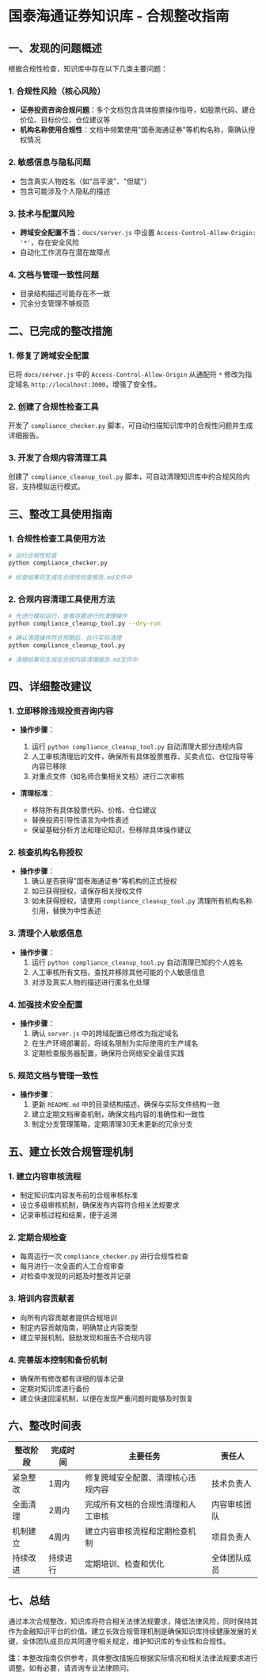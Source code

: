 # 国泰海通证券知识库 - 合规整改指南

## 一、发现的问题概述

根据合规性检查，知识库中存在以下几类主要问题：

### 1. 合规性风险（核心风险）
- **证券投资咨询合规问题**：多个文档包含具体股票操作指导，如股票代码、建仓价位、目标价位、仓位建议等
- **机构名称使用合规性**：文档中频繁使用"国泰海通证券"等机构名称，需确认授权情况

### 2. 敏感信息与隐私问题
- 包含真实人物姓名（如"吕平波"、"但斌"）
- 包含可能涉及个人隐私的描述

### 3. 技术与配置风险
- **跨域安全配置不当**：`docs/server.js` 中设置 `Access-Control-Allow-Origin: '*'`，存在安全风险
- 自动化工作流存在潜在故障点

### 4. 文档与管理一致性问题
- 目录结构描述可能存在不一致
- 冗余分支管理不够规范

## 二、已完成的整改措施

### 1. 修复了跨域安全配置
已将 `docs/server.js` 中的 `Access-Control-Allow-Origin` 从通配符 `*` 修改为指定域名 `http://localhost:3000`，增强了安全性。

### 2. 创建了合规性检查工具
开发了 `compliance_checker.py` 脚本，可自动扫描知识库中的合规性问题并生成详细报告。

### 3. 开发了合规内容清理工具
创建了 `compliance_cleanup_tool.py` 脚本，可自动清理知识库中的合规风险内容，支持模拟运行模式。

## 三、整改工具使用指南

### 1. 合规性检查工具使用方法

```bash
# 运行合规性检查
python compliance_checker.py

# 检查结果将生成在合规性检查报告.md文件中
```

### 2. 合规内容清理工具使用方法

```bash
# 先进行模拟运行，查看将要进行的清理操作
python compliance_cleanup_tool.py --dry-run

# 确认清理操作符合预期后，执行实际清理
python compliance_cleanup_tool.py

# 清理结果将生成在合规内容清理报告.md文件中
```

## 四、详细整改建议

### 1. 立即移除违规投资咨询内容
- **操作步骤**：
  1. 运行 `python compliance_cleanup_tool.py` 自动清理大部分违规内容
  2. 人工审核清理后的文件，确保所有具体股票推荐、买卖点位、仓位指导等内容已移除
  3. 对重点文件（如名师合集相关文档）进行二次审核

- **清理标准**：
  - 移除所有具体股票代码、价格、仓位建议
  - 替换投资引导性语言为中性表述
  - 保留基础分析方法和理论知识，但移除具体操作建议

### 2. 核查机构名称授权
- **操作步骤**：
  1. 确认是否获得"国泰海通证券"等机构的正式授权
  2. 如已获得授权，请保存相关授权文件
  3. 如未获得授权，请使用 `compliance_cleanup_tool.py` 清理所有机构名称引用，替换为中性表述

### 3. 清理个人敏感信息
- **操作步骤**：
  1. 运行 `python compliance_cleanup_tool.py` 自动清理已知的个人姓名
  2. 人工审核所有文档，查找并移除其他可能的个人敏感信息
  3. 对涉及真实人物的描述进行匿名化处理

### 4. 加强技术安全配置
- **操作步骤**：
  1. 确认 `server.js` 中的跨域配置已修改为指定域名
  2. 在生产环境部署前，将域名限制为实际使用的生产域名
  3. 定期检查服务器配置，确保符合网络安全最佳实践

### 5. 规范文档与管理一致性
- **操作步骤**：
  1. 更新 `README.md` 中的目录结构描述，确保与实际文件结构一致
  2. 建立定期文档审查机制，确保文档内容的准确性和一致性
  3. 制定分支管理策略，定期清理30天未更新的冗余分支

## 五、建立长效合规管理机制

### 1. 建立内容审核流程
- 制定知识库内容发布前的合规审核标准
- 设立多级审核机制，确保发布内容符合相关法规要求
- 记录审核过程和结果，便于追溯

### 2. 定期合规检查
- 每周运行一次 `compliance_checker.py` 进行合规性检查
- 每月进行一次全面的人工合规审查
- 对检查中发现的问题及时整改并记录

### 3. 培训内容贡献者
- 向所有内容贡献者提供合规培训
- 制定内容贡献指南，明确禁止内容类型
- 建立举报机制，鼓励发现和报告不合规内容

### 4. 完善版本控制和备份机制
- 确保所有修改都有详细的版本记录
- 定期对知识库进行备份
- 建立快速回滚机制，以便在发现严重问题时能够及时恢复

## 六、整改时间表

| 整改阶段 | 完成时间 | 主要任务 | 责任人 |
|---------|---------|---------|-------|
| 紧急整改 | 1周内 | 修复跨域安全配置、清理核心违规内容 | 技术负责人 |
| 全面清理 | 2周内 | 完成所有文档的合规性清理和人工审核 | 内容审核团队 |
| 机制建立 | 4周内 | 建立内容审核流程和定期检查机制 | 项目负责人 |
| 持续改进 | 持续进行 | 定期培训、检查和优化 | 全体团队成员 |

## 七、总结

通过本次合规整改，知识库将符合相关法律法规要求，降低法律风险，同时保持其作为金融知识平台的价值。建立长效合规管理机制是确保知识库持续健康发展的关键，全体团队成员应共同遵守相关规定，维护知识库的专业性和合规性。

**注**：本整改指南仅供参考，具体整改措施应根据实际情况和相关法律法规要求进行调整。如有必要，请咨询专业法律顾问。